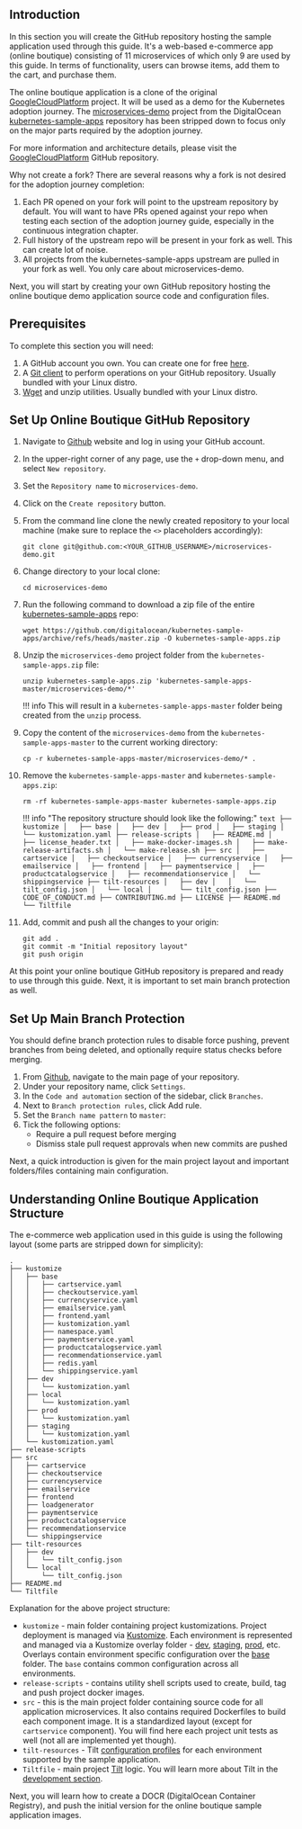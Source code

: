 ## Introduction

In this section you will create the GitHub repository hosting the sample application used through this guide. It's a web-based e-commerce app (online boutique) consisting of 11 microservices of which only 9 are used by this guide. In terms of functionality, users can browse items, add them to the cart, and purchase them.

The online boutique application is a clone of the original [GoogleCloudPlatform](https://github.com/GoogleCloudPlatform/microservices-demo) project. It will be used as a demo for the Kubernetes adoption journey. The [microservices-demo](https://github.com/digitalocean/kubernetes-sample-apps/tree/master/microservices-demo) project from the DigitalOcean [kubernetes-sample-apps](https://github.com/digitalocean/kubernetes-sample-apps) repository has been stripped down to focus only on the major parts required by the adoption journey.

For more information and architecture details, please visit the [GoogleCloudPlatform](https://github.com/GoogleCloudPlatform/microservices-demo) GitHub repository.

Why not create a fork? There are several reasons why a fork is not desired for the adoption journey completion:

1. Each PR opened on your fork will point to the upstream repository by default. You will want to have PRs opened against your repo when testing each section of the adoption journey guide, especially in the continuous integration chapter.
2. Full history of the upstream repo will be present in your fork as well. This can create lot of noise.
3. All projects from the kubernetes-sample-apps upstream are pulled in your fork as well. You only care about microservices-demo.

Next, you will start by creating your own GitHub repository hosting the online boutique demo application source code and configuration files.

## Prerequisites

To complete this section you will need:

1. A GitHub account you own. You can create one for free [here](https://github.com/join/).
2. A [Git client](https://git-scm.com/downloads/) to perform operations on your GitHub repository. Usually bundled with your Linux distro.
3. [Wget](https://www.gnu.org/software/wget/) and unzip utilities. Usually bundled with your Linux distro.

## Set Up Online Boutique GitHub Repository

1. Navigate to [Github](https://github.com/) website and log in using your GitHub account.
2. In the upper-right corner of any page, use the `+` drop-down menu, and select `New repository`.
3. Set the `Repository name` to `microservices-demo`.
4. Click on the `Create repository` button.
5. From the command line clone the newly created repository to your local machine (make sure to replace the `<>` placeholders accordingly):

    ```shell
    git clone git@github.com:<YOUR_GITHUB_USERNAME>/microservices-demo.git
    ```

6. Change directory to your local clone:

    ```shell
    cd microservices-demo
    ```

7. Run the following command to download a zip file of the entire [kubernetes-sample-apps](https://github.com/digitalocean/kubernetes-sample-apps) repo:

    ```shell
    wget https://github.com/digitalocean/kubernetes-sample-apps/archive/refs/heads/master.zip -O kubernetes-sample-apps.zip
    ```

8. Unzip the `microservices-demo` project folder from the `kubernetes-sample-apps.zip` file:

    ```shell
    unzip kubernetes-sample-apps.zip 'kubernetes-sample-apps-master/microservices-demo/*'
    ```

    !!! info
        This will result in a `kubernetes-sample-apps-master` folder being created from the `unzip` process.

9. Copy the content of the `microservices-demo` from the `kubernetes-sample-apps-master` to the current working directory:

    ```shell
    cp -r kubernetes-sample-apps-master/microservices-demo/* .
    ```

10. Remove the `kubernetes-sample-apps-master` and `kubernetes-sample-apps.zip`:

    ```shell
    rm -rf kubernetes-sample-apps-master kubernetes-sample-apps.zip
    ```

    !!! info "The repository structure should look like the following:"
        ```text
        ├── kustomize
        │   ├── base
        │   ├── dev
        │   ├── prod
        │   ├── staging
        │   └── kustomization.yaml
        ├── release-scripts
        │   ├── README.md
        │   ├── license_header.txt
        │   ├── make-docker-images.sh
        │   ├── make-release-artifacts.sh
        │   └── make-release.sh
        ├── src
        │   ├── cartservice
        │   ├── checkoutservice
        │   ├── currencyservice
        │   ├── emailservice
        │   ├── frontend
        │   ├── paymentservice
        │   ├── productcatalogservice
        │   ├── recommendationservice
        │   └── shippingservice
        ├── tilt-resources
        │   ├── dev
        │   │   └── tilt_config.json
        │   └── local
        │       └── tilt_config.json
        ├── CODE_OF_CONDUCT.md
        ├── CONTRIBUTING.md
        ├── LICENSE
        ├── README.md
        └── Tiltfile
        ```

11. Add, commit and push all the changes to your origin:

    ```shell
    git add .
    git commit -m "Initial repository layout"
    git push origin
    ```

At this point your online boutique GitHub repository is prepared and ready to use through this guide. Next, it is important to set main branch protection as well.

## Set Up Main Branch Protection

You should define branch protection rules to disable force pushing, prevent branches from being deleted, and optionally require status checks before merging.

1. From [Github](https://github.com/), navigate to the main page of your repository.
2. Under your repository name, click `Settings`.
3. In the `Code and automation` section of the sidebar, click `Branches`.
4. Next to `Branch protection rules`, click Add rule.
5. Set the `Branch name pattern` to `master`:
6. Tick the following options:
    - Require a pull request before merging
    - Dismiss stale pull request approvals when new commits are pushed

Next, a quick introduction is given for the main project layout and important folders/files containing main configuration.

## Understanding Online Boutique Application Structure

The e-commerce web application used in this guide is using the following layout (some parts are stripped down for simplicity):

```text
.
├── kustomize
│   ├── base
│   │   ├── cartservice.yaml
│   │   ├── checkoutservice.yaml
│   │   ├── currencyservice.yaml
│   │   ├── emailservice.yaml
│   │   ├── frontend.yaml
│   │   ├── kustomization.yaml
│   │   ├── namespace.yaml
│   │   ├── paymentservice.yaml
│   │   ├── productcatalogservice.yaml
│   │   ├── recommendationservice.yaml
│   │   ├── redis.yaml
│   │   └── shippingservice.yaml
│   ├── dev
│   │   └── kustomization.yaml
│   ├── local
│   │   └── kustomization.yaml
│   ├── prod
│   │   └── kustomization.yaml
│   ├── staging
│   │   └── kustomization.yaml
│   └── kustomization.yaml
├── release-scripts
├── src
│   ├── cartservice
│   ├── checkoutservice
│   ├── currencyservice
│   ├── emailservice
│   ├── frontend
│   ├── loadgenerator
│   ├── paymentservice
│   ├── productcatalogservice
│   ├── recommendationservice
│   └── shippingservice
├── tilt-resources
│   ├── dev
│   │   └── tilt_config.json
│   └── local
│       └── tilt_config.json
├── README.md
└── Tiltfile
```

Explanation for the above project structure:

- `kustomize` - main folder containing project kustomizations. Project deployment is managed via [Kustomize](https://kustomize.io/). Each environment is represented and managed via a Kustomize overlay folder - [dev](https://github.com/digitalocean/kubernetes-sample-apps/tree/master/microservices-demo/kustomize/dev), [staging](https://github.com/digitalocean/kubernetes-sample-apps/tree/master/microservices-demo/kustomize/stating), [prod](https://github.com/digitalocean/kubernetes-sample-apps/tree/master/microservices-demo/kustomize/prod), etc. Overlays contain environment specific configuration over the [base](https://github.com/digitalocean/kubernetes-sample-apps/tree/master/microservices-demo/kustomize/base) folder. The `base` contains common configuration across all environments.
- `release-scripts` - contains utility shell scripts used to create, build, tag and push project docker images.
- `src` - this is the main project folder containing source code for all application microservices. It also contains required Dockerfiles to build each component image. It is a standardized layout (except for `cartservice` component). You will find here each project unit tests as well (not all are implemented yet though).
- `tilt-resources` - Tilt [configuration profiles](https://docs.tilt.dev/tiltfile_config.html) for each environment supported by the sample application.
- `Tiltfile` - main project [Tilt](https://tilt.dev/) logic. You will learn more about Tilt in the [development section](tilt-local.md).

Next, you will learn how to create a DOCR (DigitalOcean Container Registry), and push the initial version for the online boutique sample application images.
